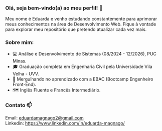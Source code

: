 ### Olá, seja bem-vindo(a) ao meu perfil! 👋
Meu nome é Eduarda e venho estudando constantemente para aprimorar meus conhecimentos na área de Desenvolvimento Web. 
Fique à vontade para explorar meu repositório que pretendo atualizar cada vez mais.

### Sobre mim:
- 💻 Análise e Desenvolvimento de Sistemas (08/2024 - 12/2026), PUC Minas.
- 🎓 Graduação completa em Engenharia Civil pela Universidade Vila Velha - UVV.
- 🤿 Mergulhando no aprendizado com a EBAC (Bootcamp Engenheiro Front-End).
- 🗺️ Inglês Fluente e Francês Intermediário. 

### Contato 📫
Email: eduardamagnago2@gmail.com<br>
Linkedin: https://www.linkedin.com/in/eduarda-magnago/<br>

